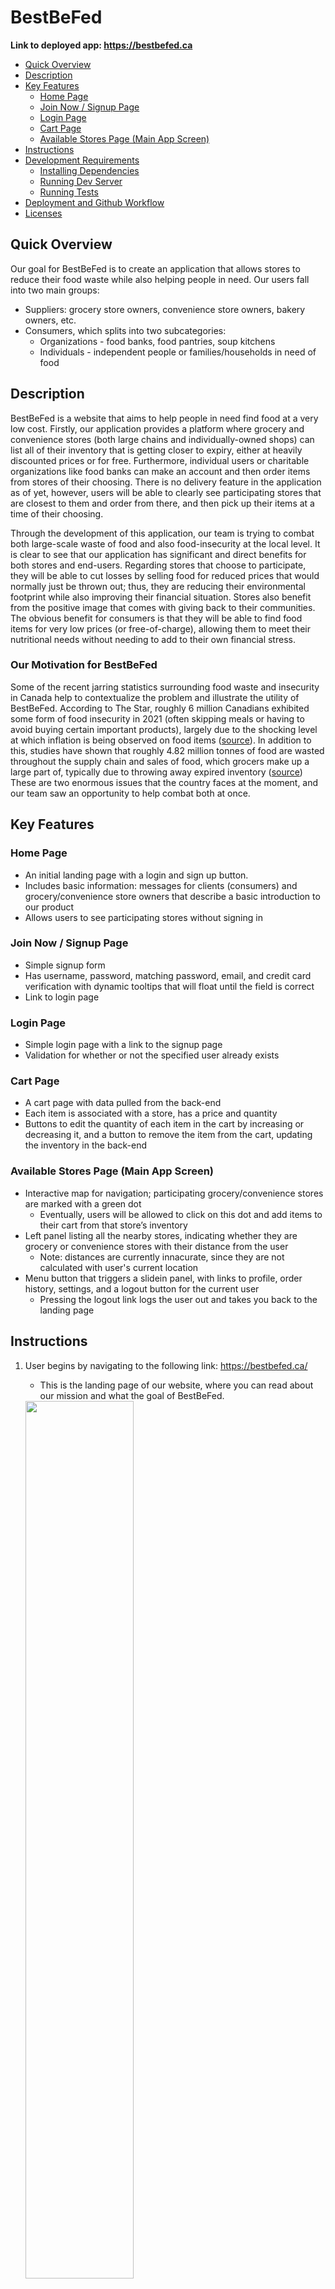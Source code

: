 # BestBeFed

**Link to deployed app: <https://bestbefed.ca>**

- [Quick Overview](#quick-overview)
- [Description](#description)
- [Key Features](#key-features)
  - [Home Page](#home-page)
  - [Join Now / Signup Page](#join-now--signup-page)
  - [Login Page](#login-page)
  - [Cart Page](#cart-page)
  - [Available Stores Page (Main App Screen)](#available-stores-page-main-app-screen)
- [Instructions](#instructions)
- [Development Requirements](#development-requirements)
  - [Installing Dependencies](#installing-dependencies)
  - [Running Dev Server](#running-dev-server)
  - [Running Tests](#running-tests)
- [Deployment and Github Workflow](#deployment-and-github-workflow)
- [Licenses](#licenses)

## Quick Overview

Our goal for BestBeFed is to create an application that allows stores to reduce their food waste while also helping people in need. Our users fall into two main groups:

- Suppliers: grocery store owners, convenience store owners, bakery owners, etc.
- Consumers, which splits into two subcategories:
  - Organizations - food banks, food pantries, soup kitchens
  - Individuals - independent people or families/households in need of food

## Description

BestBeFed is a website that aims to help people in need find food at a very low cost. Firstly, our  application provides a platform where grocery and convenience stores (both large chains and individually-owned shops) can list all of their inventory that is getting closer to expiry, either at heavily discounted prices or for free. Furthermore, individual users or charitable organizations like food banks can make an account and then order items from stores of their choosing. There is no delivery feature in the application as of yet, however, users will be able to clearly see participating stores that are closest to them and order from there, and then pick up their items at a time of their choosing.

Through the development of this application, our team is trying to combat both large-scale waste of food and also food-insecurity at the local level. It is clear to see that our application has significant and direct benefits for both stores and end-users. Regarding stores that choose to participate, they will be able to cut losses by selling food for reduced prices that would normally just be thrown out; thus, they are reducing their environmental footprint while also improving their financial situation. Stores also benefit from the positive image that comes with giving back to their communities. The obvious benefit for consumers is that they will be able to find food items for very low prices (or free-of-charge), allowing them to meet their nutritional needs without needing to add to their own financial stress.

### Our Motivation for BestBeFed

Some of the recent jarring statistics surrounding food waste and insecurity in Canada help to contextualize the problem and illustrate the utility of BestBeFed. According to The Star, roughly 6 million Canadians exhibited some form of food insecurity in 2021 (often skipping meals or having to avoid buying certain important products), largely due to the shocking level at which inflation is being observed on food items ([source](https://www.thestar.com/business/opinion/2022/09/21/when-food-becomes-the-next-expense-you-have-to-cut)). In addition to this, studies have shown that roughly 4.82 million tonnes of food are wasted throughout the supply chain and sales of food, which grocers make up a large part of, typically due to throwing away expired inventory ([source](https://www.cbc.ca/news/canada/toronto/food-waste-report-second-harvest-1.4981728)) These are two enormous issues that the country faces at the moment, and our team saw an opportunity to help combat both at once.

## Key Features

### Home Page

- An initial landing page with a login and sign up button.
- Includes basic information: messages for clients (consumers) and grocery/convenience store owners that describe a basic introduction to our product
- Allows users to see participating stores without signing in

### Join Now / Signup Page

- Simple signup form
- Has username, password, matching password, email, and credit card verification with dynamic tooltips that will float until the field is correct
- Link to login page

### Login Page

- Simple login page with a link to the signup page
- Validation for whether or not the specified user already exists

### Cart Page

- A cart page with data pulled from the back-end
- Each item is associated with a store, has a price and quantity
- Buttons to edit the quantity of each item in the cart by increasing or decreasing it, and a button to remove the item from the cart, updating the inventory in the back-end

### Available Stores Page (Main App Screen)

- Interactive map for navigation; participating grocery/convenience stores are marked with a green dot
  - Eventually, users will be allowed to click on this dot and add items to their cart from that store’s inventory
- Left panel listing all the nearby stores, indicating whether they are grocery or convenience stores with their distance from the user
  - Note: distances are currently innacurate, since they are not calculated with user's current location
- Menu button that triggers a slidein panel, with links to profile, order history, settings, and a logout button for the current user
  - Pressing the logout link logs the user out and takes you back to the landing page

## Instructions

1. User begins by navigating to the following link: <https://bestbefed.ca/>
   - This is the landing page of our website, where you can read about our mission and what the goal of BestBeFed.

    <img src="./images/homepage.png" width=60%>

2. If the user decides they want to sign up, they would click the “Sign Up” or “Join Now” buttons to register with the platform
    - This takes them to <https://app.bestbefed.ca/register>, where they can create an account.
    - They must enter valid data for each of the fields, following the guidelines of the validation messages that are dynamically rendered under each field as they type.
3. Upon successful sign up (all entered data was valid), the user is met with the following screen, where they should click “Sign in” to login to their new account.

    <img src="./images/signup.png" width=60%>

   - If signup is not successful, the sign up form will render an error message at the top describing the issue (which is almost always because the username is already taken), and the user must fix the problematic data and try again.

    <img src="./images/signup-error.png" width=60%>

- If the registration was successful and the user clicked “Sign In”, they are redirected to <https://app.bestbefed.ca/login>. Here, they must enter the username and password for the account they created. After doing so, they should press “Fight Food Waste” to log in.
  - The user may be met with one of two errors. If they entered a username that doesn’t correspond to any existing user on the platform, they will see this error:
- At sign in, the user will need to enter a valid username - the one they signed up with - to get past this.
  - If the username is valid, but the password they entered does not match to what corresponds for that specific user, they will see this:

    <img src="./images/login-error.png" width=60%>

- If the login was successful, the user will be redirected to <https://app.bestbefed.ca>, where they will see the following page:

    <img src="./images/main-screen.png" width=60%>

- Since it is currently under development, the user will see a scrollable list of “fake stores” which are fetched from our API/database.
  - In the final product, this list would contain real store data from stores that have registered. Clickable on the map would correspond to each store location and bring up information about that particular store. The user would be able to click each store in the list as well, opening up a specific storefront page for it, showing all the items that could be bought and the current order from that store (if applicable).
- Users can click and drag on the map to move it around and see what stores are available around Toronto. The user can also press the location target button in the bottom right to center the map on their location.
- Users can open their cart by clicking on the cart button in the top right. Currently, this leads to a page with dummy items, since we have not yet implemented storefronts or the cart system.
  - On this page, users can change quantities and delete items that they no longer want.
- Users can also open a sidebar by clicking on the overlaid button with three horizontal lines, which has links to their profile, order history, settings for their account, or to logout. (Only logout is currently implemented).
- The search button in the “Nearby” panel is currently not functional, but in the future it will be used to filter stores by name, address, and even available items.

## Development Requirements

Clone the codebase using the git command line (can run on Mac, Windows, and Linux).

```git clone https://github.com/csc301-fall-2022/team-project-20-grocery-store-waste-app-m.git```

### Installing Dependencies

- Download the LTS version of Node.js here: <https://nodejs.org/en/>
- Download Docker and Docker-Compose (to host a local PostgreSQL database). Docker Installation guidelines can be found here:
  - Linux: install [Docker engine](https://docs.docker.com/engine/install/) and [Docker-Compose](https://www.digitalocean.com/community/tutorials/how-to-install-and-use-docker-compose-on-ubuntu-20-04) via command line
- MacOS - Apple Silicon Chip: [install Docker Desktop](https://docs.docker.com/desktop/mac/apple-silicon/)
- MacOS - Intel Chip [install Docker Desktop](https://docs.docker.com/desktop/install/mac-install/)
- Windows [install Docker Desktop](https://docs.docker.com/desktop/install/windows-install/)

### Running Dev Server

- Once one of Docker and Docker-Compose or Docker Desktop is installed, you can start the local database. Beginning at the root directory of the project, run:

    ```pt
    cd backend
    docker-compose up -d
    ```

- Next, we need to start the backend server. Assuming you are still in the /backend directory, run the following commands:

    ```pt
    npm install (to install server dependencies)
    npm run dev (to compile Typescript files, start auto-refresh service, and start server)
    ```

- Finally, we can start the React dev server:

    ```pt
    cd ../frontend (to go back to the root directory, then into the frontend directory)
    npm install (to install React dependencies)
    npm run start
    ```

- The backend server should now be running and connected to the local database, and the frontend should be accessible at <http://localhost:3000/>. If you would like to manually create API requests, they should be directed to the backend server at <http://localhost:8000/>.

### Running Tests

In order to run the tests, in a separate terminal, run the following commands (make sure you have already tried building the server above before testing):

```pt
cd backend (if you are already not in the backend directory)
npm test
```

The tests should begin running in the terminal. For in-depth descriptions of each test, refer to the files located under backend/__tests__. Additionally, if you would like to see the code coverage of each test, you can augment the parameter “test” under “scripts” in the backend package.json file to the value: “jest --coverage”.

## Deployment and Github Workflow

We decided to make use of Gitflow to organize our use of version control through our GitHub repository, since it is fairly easy to understand and implement while still ensuring that bugs are caught before it's too late. It also integrates well with Jira, the system we use for managing and assigning tasks. 

We have a “main” branch where all of our actual releases are pushed onto and hosted. The branch that gets the most attention is the “development” branch, which contains the current working version of our codebase. Anytime we wish to actually work on a new feature or change an existing one, we make a specific feature branch off of “development” that one or two people will work on; features are typically mutually exclusive. Since we use JIRA to track what features need to be implemented via tickets, we use the branch naming strategy of “<ticket_number>/feature/<feature_description>” to make it clear what the purpose of the branch is. Once a feature is done, its branch will then be merged back into “development” using a Pull Request. 

When it comes time to deliver a new stable release of our product, we create a new release of our product by merging the code in the “development” branch to the “main” branch. All pull requests from a feature branch to “development” require at least two approvals before merging. A pull request from “development” to “main” requires all other team members to approve it before the creator merges it into main.

 Beyond this, we also have a CD workflow using Heroku, where code that gets pushed to main is automatically rebuilt and re-deployed on our Heroku Node.js server. Cloudflare is our DNS provider, which is necessary for reaching the homepage and app at our domain (bestbefed.ca). Cloudflare also handles SSL encryption so that the site is secure. Our only other deployed resource is a cloud-hosted PostgreSQL database on AWS’s RDS service, which our backend server interacts with.

## Licenses

The license we are using for our project is GNU GPL v3.0. The rationale for this was that we were more than happy to allow for modifications or re-use of our code in other products, but not for closed-source or proprietary software. We felt like this aligns best with our values (supporting the open-source community, creating a project that isn’t compromised as a result of being profit-motivated). It will also allow the project to live on and be developed further by others, even if we don’t continue to work on it. Finally, having an open-source license ourselves allows us to make use of almost any existing open-source code from other individuals/organizations, which greatly reduces the time and energy necessary to implement new features.
